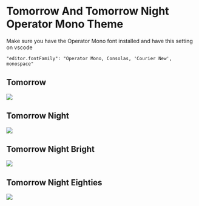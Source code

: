 # Tomorrow And Tomorrow Night Operator Mono Theme

Make sure you have the Operator Mono font installed and have this setting on vscode

```
"editor.fontFamily": "Operator Mono, Consolas, 'Courier New', monospace"
```
## Tomorrow

![](https://raw.githubusercontent.com/chiragpat/tomorrow-and-tomorrow-night-operator-mono-theme/master/images/Tomorrow-preview.png)

## Tomorrow Night

![](https://raw.githubusercontent.com/chiragpat/tomorrow-and-tomorrow-night-operator-mono-theme/master/images/Tomorrow-Night-preview.png)

## Tomorrow Night Bright

![](https://raw.githubusercontent.com/chiragpat/tomorrow-and-tomorrow-night-operator-mono-theme/master/images/Tomorrow-Night-Bright-preview.png)

## Tomorrow Night Eighties

![](https://raw.githubusercontent.com/chiragpat/tomorrow-and-tomorrow-night-operator-mono-theme/master/images/Tomorrow-Night-Eighties-preview.png)
